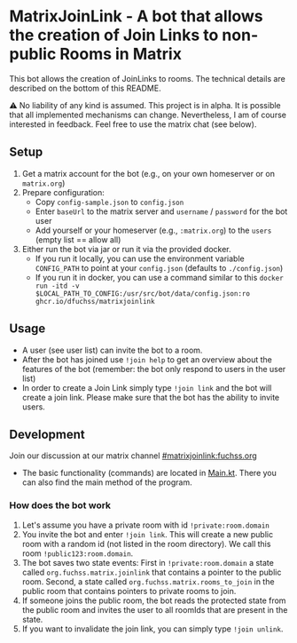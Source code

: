 # MatrixJoinLink - A bot that allows the creation of Join Links to non-public Rooms in Matrix

This bot allows the creation of JoinLinks to rooms.
The technical details are described on the bottom of this README.

:warning: No liability of any kind is assumed. This project is in alpha. It is possible that all implemented mechanisms can change.
Nevertheless, I am of course interested in feedback. Feel free to use the matrix chat (see below).

## Setup

1. Get a matrix account for the bot (e.g., on your own homeserver or on `matrix.org`)
2. Prepare configuration:
    * Copy `config-sample.json` to `config.json`
    * Enter `baseUrl` to the matrix server and `username` / `password` for the bot user
    * Add yourself or your homeserver (e.g., `:matrix.org`) to the `users` (empty list == allow all)
3. Either run the bot via jar or run it via the provided docker.
    * If you run it locally, you can use the environment variable `CONFIG_PATH` to point at your `config.json` (defaults to `./config.json`)
    * If you run it in docker, you can use a command similar to
      this `docker run -itd -v $LOCAL_PATH_TO_CONFIG:/usr/src/bot/data/config.json:ro ghcr.io/dfuchss/matrixjoinlink`

## Usage

* A user (see user list) can invite the bot to a room.
* After the bot has joined use `!join help` to get an overview about the features of the bot (remember: the bot only respond to users in the user list)
* In order to create a Join Link simply type `!join link` and the bot will create a join link. Please make sure that the bot has the ability to invite users.

## Development

Join our discussion at our matrix channel [#matrixjoinlink:fuchss.org](https://matrix.to/#/#matrixjoinlink:fuchss.org)

* The basic functionality (commands) are located in [Main.kt](src/main/kotlin/org/fuchss/matrix/joinlink/Main.kt). There you can also find the main method of
  the program.

### How does the bot work

1. Let's assume you have a private room with id `!private:room.domain`
2. You invite the bot and enter `!join link`. This will create a new public room with a random id (not listed in the room directory). We call this
   room `!public123:room.domain`.
3. The bot saves two state events: First in `!private:room.domain` a state called `org.fuchss.matrix.joinlink` that contains a pointer to the public room.
   Second, a state called `org.fuchss.matrix.rooms_to_join` in the public room that contains pointers to private rooms to join.
4. If someone joins the public room, the bot reads the protected state from the public room and invites the user to all roomIds that are present in the state.
5. If you want to invalidate the join link, you can simply type `!join unlink`.
